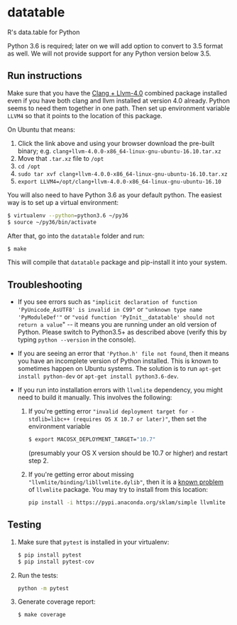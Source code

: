 # datatable
R's data.table for Python

Python 3.6 is required; later on we will add option to convert to 3.5
format as well. We will not provide support for any Python version
below 3.5.

## Run instructions

Make sure that you have the
[Clang + Llvm-4.0](http://releases.llvm.org/download.html#4.0.0) combined package
installed even if you have both clang and llvm installed at version 4.0 already.
Python seems to need them together in one path. Then set up environment variable
`LLVM4` so that it points to the location of this package.

On Ubuntu that means:
  1. Click the link above and using your browser download the pre-built binary; e.g. `clang+llvm-4.0.0-x86_64-linux-gnu-ubuntu-16.10.tar.xz`
  2. Move that `.tar.xz` file to `/opt`
  3. `cd /opt`
  4. `sudo tar xvf clang+llvm-4.0.0-x86_64-linux-gnu-ubuntu-16.10.tar.xz`
  5. `export LLVM4=/opt/clang+llvm-4.0.0-x86_64-linux-gnu-ubuntu-16.10`

You will also need to have Python 3.6 as your default python. The easiest way
is to set up a virtual environment:
```bash
$ virtualenv --python=python3.6 ~/py36
$ source ~/py36/bin/activate
```

After that, go into the `datatable` folder and run:
```bash
$ make
```
This will compile that `datatable` package and pip-install it into your system.


## Troubleshooting

* If you see errors such as `"implicit declaration of function
'PyUnicode_AsUTF8' is invalid in C99"` or `"unknown type name 'PyModuleDef'"` or
`"void function 'PyInit__datatable' should not return a value`" -- it means you
are running under an old version of Python. Please switch to Python3.5+ as
described above (verify this by typing `python --version` in the console).

* If you are seeing an error that `'Python.h' file not found`, then it means
you have an incomplete version of Python installed. This is known to sometimes
happen on Ubuntu systems. The solution is to run `apt-get install python-dev`
or `apt-get install python3.6-dev`.

* If you run into installation errors with `llvmlite` dependency, you
might need to build it manually. This involves the following:

  1. If you're getting error `"invalid deployment target for
     -stdlib=libc++ (requires OS X 10.7 or later)"`, then set the
     environment variable
     ```bash
     $ export MACOSX_DEPLOYMENT_TARGET="10.7"
     ```
     (presumably your OS X version should be 10.7 or higher) and
     restart step 2.

  2. If you're getting error about missing
     `"llvmlite/binding/libllvmlite.dylib"`, then it is a
     [known problem](https://github.com/Rdatatable/data.table/pull/2084) of
     `llvmlite` package. You may try to install from this location:
     ```bash
     pip install -i https://pypi.anaconda.org/sklam/simple llvmlite
     ```


## Testing

  1. Make sure that `pytest` is installed in your virtualenv:
     ```bash
     $ pip install pytest
     $ pip install pytest-cov
     ```
  2. Run the tests:
     ```bash
     python -m pytest
     ```
  3. Generate coverage report:
     ```bash
     $ make coverage
     ```
